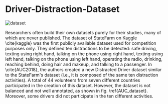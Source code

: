 # Driver-Distraction-Dataset

![dataset](https://user-images.githubusercontent.com/36284282/131345876-b89ad3b3-67c9-4294-82ca-0c4e1c320492.png)

Researchers often build their own datasets purely for their studies, many of which are never published. The dataset of StateFarm on Kaggle \cite{kaggle} was the first publicly available dataset used for competition purposes only. They defined ten distractions to be detected: safe driving, texting using right hand, talking on the phone using right hand, texting using left hand, talking on the phone using left hand, operating the radio, drinking, reaching behind, doing hair and makeup, and talking to a passenger. In \cite{AUC2018}, the authors created a new Distracted Driver dataset similar to the StateFarm's dataset (i.e., it is composed of the same ten distraction activities). A total of 44 volunteers from seven different countries participated in the creation of this dataset. However, the dataset is not balanced and not well annotated, as shown in fig. \ref{AUC_dataset}. Moreover, some drivers did not participate in the ten different activities. 
